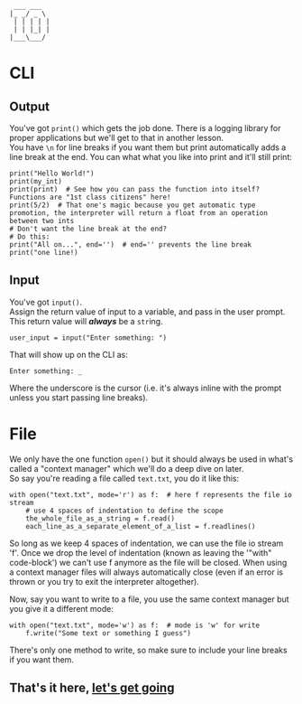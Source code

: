 ```
 ___ ___  
|_ _/ _ \ 
 | | | | |
 | | |_| |
|___\___/ 
```
# CLI
## Output
You've got `print()` which gets the job done. There is a logging library for proper applications but we'll get to that in another lesson.  
You have `\n` for line breaks if you want them but print automatically adds a line break at the end.
You can what what you like into print and it'll still print:  
```
print("Hello World!")
print(my_int)
print(print)  # See how you can pass the function into itself? Functions are "1st class citizens" here!
print(5/2)  # That one's magic because you get automatic type promotion, the interpreter will return a float from an operation between two ints
# Don't want the line break at the end?
# Do this:
print("All on...", end='')  # end='' prevents the line break
print("one line!)
```
## Input
You've got `input()`.  
Assign the return value of input to a variable, and pass in the user prompt. This return value will **_always_** be a `str`ing.  
```
user_input = input("Enter something: ")
```
That will show up on the CLI as:
```
Enter something: _
```
Where the underscore is the cursor (i.e. it's always inline with the prompt unless you start passing line breaks).

# File
We only have the one function `open()` but it should always be used in what's called a "context manager" which we'll do a deep dive on later.  
So say you're reading a file called `text.txt`, you do it like this:
```
with open("text.txt", mode='r') as f:  # here f represents the file io stream
    # use 4 spaces of indentation to define the scope
    the_whole_file_as_a_string = f.read()
    each_line_as_a_separate_element_of_a_list = f.readlines()
```
So long as we keep 4 spaces of indentation, we can use the file io stream 'f'. Once we drop the level of indentation (known as leaving the '"with" code-block') we can't use f anymore as the file will be closed. When using a context manager files will always automatically close (even if an error is thrown or you try to exit the interpreter altogether).


Now, say you want to write to a file, you use the same context manager but you give it a different mode:
```
with open("text.txt", mode='w') as f:  # mode is 'w' for write
    f.write("Some text or something I guess")
```
There's only one method to write, so make sure to include your line breaks if you want them.

## That's it here, [let's get going](./05_operations.md)